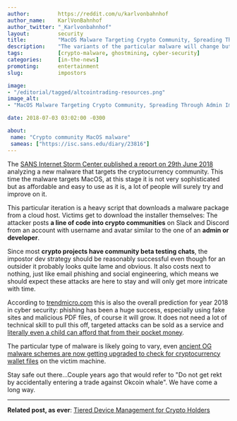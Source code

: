 ```yaml
---
author:         https://reddit.com/u/karlvonbahnhof
author_name:    KarlVonBahnhof
author_twitter: "_Karlvonbahnhof"
layout:         security
title:          "MacOS Malware Targeting Crypto Community, Spreading Through Admin Impostors"
description:    "The variants of the particular malware will change but phishing and impostors are not going anywhere."
tags:           [crypto-malware, ghostmining, cyber-security]
categories:     [in-the-news]
promoting:      entertainment
slug:           impostors

image:
- "/editorial/tagged/altcointrading-resources.png"
image_alt:
- "MacOS Malware Targeting Crypto Community, Spreading Through Admin Impostors"

date: 2018-07-03 03:02:00 -0300

about:
 name: "Crypto community MacOS malware"
 sameas: ["https://isc.sans.edu/diary/23816"]
---
```


The [SANS Internet Storm Center published a report on 29th June 2018](https://isc.sans.edu/diary/23816) analyzing a new malware that targets the cryptocurrency community. This time the malware targets MacOS, at this stage it is not very sophisticated but as affordable and easy to use as it is, a lot of people will surely try and improve on it.

This particular iteration is a heavy script that downloads a malware package from a cloud host. Victims get to download the installer themselves: The attacker posts **a line of code into crypto communities** on Slack and Discord from an account with username and avatar similar to the one of an **admin or developer**.

Since most **crypto projects have community beta testing chats**, the impostor dev strategy should be reasonably successful even though for an outsider it probably looks quite lame and obvious. It also costs next to nothing, just like email phishing and social engineering, which means we should expect these attacks are here to stay and will only get more intricate with time.

According to [trendmicro.com](https://www.trendmicro.com/vinfo/us/security/research-and-analysis/predictions/2018) this is also the overall prediction for year 2018 in cyber security: phishing has been a huge success, especially using fake sites and malicious PDF files, of course it will grow. It does not need a lot of technical skill to pull this off, targeted attacks can be sold as a service and [literally even a child can afford that from their pocket money](/security/nocturnal-stealer/).

The particular type of malware is likely going to vary, even [ancient OG malware schemes are now getting upgraded to check for cryptocurrency wallet files](https://blog.trendmicro.com/trendlabs-security-intelligence/the-new-face-of-necurs-noteworthy-changes-to-necurs-behaviors/) on the victim machine.

Stay safe out there...Couple years ago that would refer to "Do not get rekt by accidentally entering a trade against Okcoin whale". We have come a long way.


__________________________

**Related post, as ever**: [Tiered Device Management for Crypto Holders](https://www.altcointrading.net/security/device-management)
